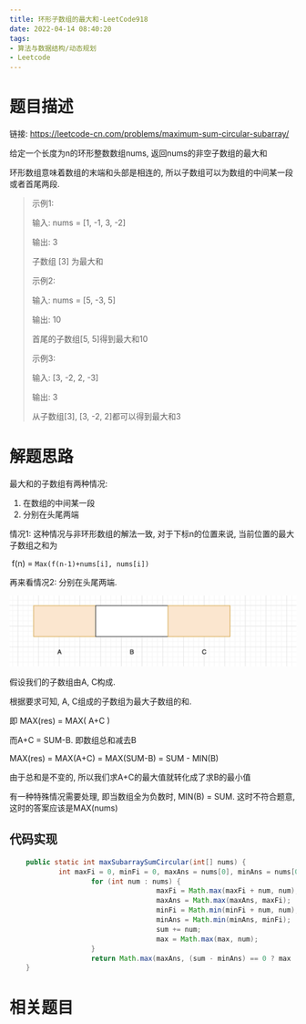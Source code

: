 ```yaml
---
title: 环形子数组的最大和-LeetCode918
date: 2022-04-14 08:40:20
tags:
- 算法与数据结构/动态规划
- Leetcode
---
```


# 题目描述

链接: https://leetcode-cn.com/problems/maximum-sum-circular-subarray/

给定一个长度为n的环形整数数组nums, 返回nums的非空子数组的最大和

环形数组意味着数组的末端和头部是相连的, 所以子数组可以为数组的中间某一段或者首尾两段.

> 示例1:
>
> 输入: nums = \[1, -1, 3, -2]
>
> 输出: 3
>
> 子数组 \[3] 为最大和
>
> 示例2:
>
> 输入: nums = \[5, -3, 5]
>
> 输出: 10
>
> 首尾的子数组\[5, 5]得到最大和10
>
> 示例3:
>
> 输入: \[3, -2, 2, -3]
>
> 输出: 3
>
> 从子数组\[3], \[3, -2, 2]都可以得到最大和3

<!--more-->

# 解题思路

最大和的子数组有两种情况:

1. 在数组的中间某一段
2. 分别在头尾两端

情况1: 这种情况与非环形数组的解法一致, 对于下标n的位置来说, 当前位置的最大子数组之和为

​	f(n) = `Max(f(n-1)+nums[i], nums[i])`

再来看情况2: 分别在头尾两端.

![](https://raw.githubusercontent.com/liunaijie/images/master/20220414085139.png)

假设我们的子数组由A, C构成.

根据要求可知, A, C组成的子数组为最大子数组的和.

即 MAX(res) = MAX( A+C )

而A+C = SUM-B. 即数组总和减去B

MAX(res) = MAX(A+C) = MAX(SUM-B) = SUM - MIN(B)

由于总和是不变的, 所以我们求A+C的最大值就转化成了求B的最小值

有一种特殊情况需要处理, 即当数组全为负数时, MIN(B) = SUM. 这时不符合题意, 这时的答案应该是MAX(nums)

## 代码实现

```java
	public static int maxSubarraySumCircular(int[] nums) {
    		int maxFi = 0, minFi = 0, maxAns = nums[0], minAns = nums[0], sum = 0, max = nums[0];
    				for (int num : nums) {
    		    					maxFi = Math.max(maxFi + num, num);
    		    					maxAns = Math.max(maxAns, maxFi);
    		    					minFi = Math.min(minFi + num, num);
    		    					minAns = Math.min(minAns, minFi);
    		    					sum += num;
    		    					max = Math.max(max, num);
		    		}
		    		return Math.max(maxAns, (sum - minAns) == 0 ? max : (sum - minAns));
	}
```

# 相关题目

